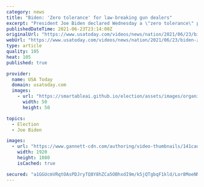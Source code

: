 ```yaml
---
category: news
title: "Biden: 'Zero tolerance' for law-breaking gun dealers"
excerpt: "President Joe Biden declared Wednesday a \"zero tolerance\" policy for gun dealers who willfully violate existing laws and regulations. The announcement is part of a series of new efforts to stem a rising national tide of violent crime."
publishedDateTime: 2021-06-23T23:14:00Z
originalUrl: "https://www.usatoday.com/videos/news/nation/2021/06/23/biden-zero-tolerance-law-breaking-gun-dealers/5329197001/"
webUrl: "https://www.usatoday.com/videos/news/nation/2021/06/23/biden-zero-tolerance-law-breaking-gun-dealers/5329197001/"
type: article
quality: 105
heat: 105
published: true

provider:
  name: USA Today
  domain: usatoday.com
  images:
    - url: "https://smartableai.github.io/election/assets/images/organizations/usatoday.com-50x50.jpg"
      width: 50
      height: 50

topics:
  - Election
  - Joe Biden

images:
  - url: "https://www.gannett-cdn.com/authoring/video-thumbnails/141cad14-6a90-4a6c-8af6-533266e2ce96_poster.jpg?quality=10"
    width: 1920
    height: 1080
    isCached: true

secured: "a1GGUcmVRqtOAsPDJryTQ8Y8hZCa5OBhxdI9m/k5jQTgbqF1kld/Lor8MoeNMV3dya9Toky0FWqQhoo5H/W2Pu2Msvd0pG8GJ3g10hksjY+4JI7jlO8nyu2y427zlgyBSLydUTuf/hT3AW7grnBrsRMAKarVZaoAxLKBgvPDklRt/2PrXOhYpFEgTas0ephax9Mzf0Ny8kN3bj/Ss86izjQ6id0v6Y+HC252UPZqHdQuTBw7bBgDDefbNnRXsrLe4oYg9l18bzUR0Mti301sDV+Rxsv8CwTJ34giXsP5IMsvw3da1ijT/WvluoiE1LoKyHhNbtb+AytJUhXVlU1QVlD4EUJ7DrpNyd6lQEfU0FU=;CALCjDXJk8Gqb4SKcQjqJg=="
---
```


